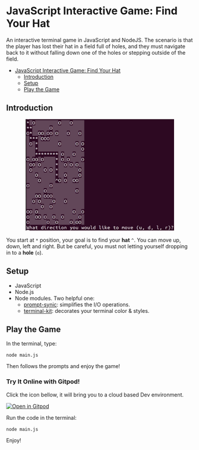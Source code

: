# JavaScript Interactive Game: Find Your Hat
An interactive terminal game in JavaScript and NodeJS.
The scenario is that the player has lost their hat in a field full of holes, 
and they must navigate back to it without falling down one of the holes or stepping outside of the field.


<!--ts-->
   * [JavaScript Interactive Game: Find Your Hat](#javascript-interactive-game-find-your-hat)
      * [Introduction](#introduction)
      * [Setup](#setup)
      * [Play the Game](#play-the-game)

<!-- Added by: shiqi, at: Thu Dec 10 14:46:39 EST 2020 -->

<!--te-->

## Introduction
<p align="center">
  <img src="./imgs/demo.png" width="400" height = "300" class="center">
</p>

You start at `*` position, your goal is to find your **hat** `^`. 
You can move up, down, left and right. But be careful, you must
not letting yourself dropping in to a **hole** (`o`). 

## Setup
- JavaScript
- Node.js
- Node modules. Two helpful one:
  * [prompt-synic](https://github.com/heapwolf/prompt-sync): simplifies the I/O operations. 
  * [terminal-kit](https://github.com/cronvel/terminal-kit): decorates your terminal color & styles. 

## Play the Game
In the terminal, type:
```
node main.js
```
Then follows the prompts and enjoy the game!

### Try It Online with Gitpod!
Click the icon bellow, it will bring you to a cloud based Dev environment. 

[![Open in Gitpod](https://gitpod.io/button/open-in-gitpod.svg)](https://gitpod.io/#https://github.com/ShiqiHe000/Find_your_hat)

Run the code in the terminal:
```
node main.js
```

Enjoy!

